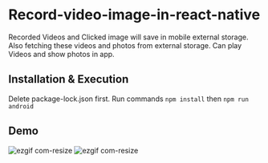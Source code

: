 # Record-video-image-in-react-native
Recorded Videos and Clicked image will save in mobile external storage. Also fetching these videos and photos from external storage. Can play Videos and show photos in app.
## Installation & Execution
Delete package-lock.json first. Run commands `npm install` then `npm run android`
## Demo
![ezgif com-resize](https://user-images.githubusercontent.com/56933027/225722298-cb277da6-21e2-4e58-8170-cde9c92789e6.gif)
![ezgif com-resize](https://user-images.githubusercontent.com/56933027/225720357-49805325-8c55-461d-81c6-bb343eff8aac.gif)
